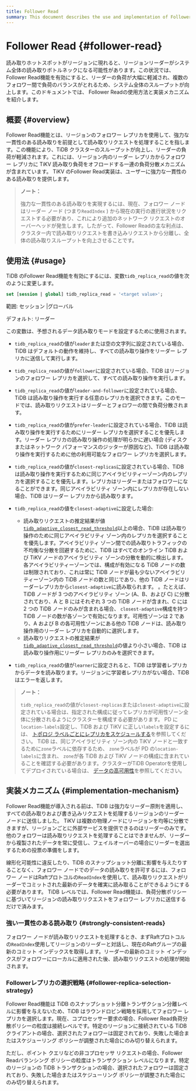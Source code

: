```yaml
---
title: Follower Read
summary: This document describes the use and implementation of Follower Read.
---
```


# Follower Read {#follower-read}

読み取りホットスポットがリージョンに現れると、リージョンリーダーがシステム全体の読み取りボトルネックになる可能性があります。この状況では、Follower Read機能を有効にすると、リーダーの負荷が大幅に軽減され、複数のフォロワー間で負荷のバランスがとれるため、システム全体のスループットが向上します。このドキュメントでは、 Follower Readの使用方法と実装メカニズムを紹介します。

## 概要 {#overview}

Follower Read機能とは、リージョンのフォロワー レプリカを使用して、強力な一貫性のある読み取りを前提として読み取りリクエストを処理することを指します。この機能により、TiDB クラスターのスループットが向上し、リーダーの負荷が軽減されます。これには、リージョン内のリーダー レプリカからフォロワー レプリカに TiKV 読み取り負荷をオフロードする一連の負荷分散メカニズムが含まれています。 TiKV のFollower Read実装は、ユーザーに強力な一貫性のある読み取りを提供します。

> **ノート：**
>
> 強力な一貫性のある読み取りを実現するには、現在、フォロワー ノードはリーダー ノード (つまり`ReadIndex` ) から現在の実行の進行状況をリクエストする必要があり、これにより追加のネットワーク リクエストのオーバーヘッドが発生します。したがって、Follower Readの主な利点は、クラスター内で読み取りリクエストを書き込みリクエストから分離し、全体の読み取りスループットを向上させることです。

## 使用法 {#usage}

TiDB のFollower Read機能を有効にするには、変数`tidb_replica_read`の値を次のように変更します。


```sql
set [session | global] tidb_replica_read = '<target value>';
```

範囲: セッション |グローバル

デフォルト: リーダー

この変数は、予想されるデータ読み取りモードを設定するために使用されます。

-   `tidb_replica_read`の値が`leader`または空の文字列に設定されている場合、TiDB はデフォルトの動作を維持し、すべての読み取り操作をリーダー レプリカに送信して実行します。

-   `tidb_replica_read`の値が`follower`に設定されている場合、TiDB はリージョンのフォロワー レプリカを選択して、すべての読み取り操作を実行します。

-   `tidb_replica_read`の値が`leader-and-follower`に設定されている場合、TiDB は読み取り操作を実行する任意のレプリカを選択できます。このモードでは、読み取りリクエストはリーダーとフォロワーの間で負荷分散されます。

-   `tidb_replica_read`の値が`prefer-leader`に設定されている場合、TiDB は読み取り操作を実行するためにリーダー レプリカを選択することを優先します。リーダー レプリカの読み取り操作の処理が明らかに遅い場合 (ディスクまたはネットワーク パフォーマンスのジッターが原因など)、TiDB は読み取り操作を実行するために他の利用可能なフォロワー レプリカを選択します。

-   `tidb_replica_read`の値が`closest-replicas`に設定されている場合、TiDB は読み取り操作を実行するために同じアベイラビリティーゾーン内のレプリカを選択することを優先します。レプリカはリーダーまたはフォロワーになることができます。同じアベイラビリティ ゾーン内にレプリカが存在しない場合、TiDB はリーダー レプリカから読み取ります。

-   `tidb_replica_read`の値を`closest-adaptive`に設定した場合:

    -   読み取りリクエストの推定結果が値[`tidb_adaptive_closest_read_threshold`](/system-variables.md#tidb_adaptive_closest_read_threshold-new-in-v630)以上の場合、TiDB は読み取り操作のために同じアベイラビリティ ゾーン内のレプリカを選択することを優先します。アベイラビリティ ゾーン間での読み取りトラフィックの不均衡な分散を回避するために、TiDB はすべてのオンライン TiDB および TiKV ノードのアベイラビリティ ゾーンの分散を動的に検出します。各アベイラビリティーゾーンでは、構成が有効になる TiDB ノードの数は制限されており、これは常に TiDB ノードが最も少ないアベイラビリティーゾーン内の TiDB ノードの数と同じであり、他の TiDB ノードはリーダーレプリカから`closest-adaptive`に読み取られます。 。たとえば、TiDB ノードが 3 つのアベイラビリティ ゾーン (A、B、および C) に分散されており、A と B にはそれぞれ 3 つの TiDB ノードが含まれ、C には 2 つの TiDB ノードのみが含まれる場合、 `closest-adaptive`構成を持つ TiDB ノードの数が各ゾーンで有効になります。可用性ゾーンは 2 であり、A および B の各可用性ゾーンにある他の TiDB ノードは、読み取り操作用のリーダー レプリカを自動的に選択します。
    -   読み取りリクエストの推定結果が[`tidb_adaptive_closest_read_threshold`](/system-variables.md#tidb_adaptive_closest_read_threshold-new-in-v630)の値より小さい場合、TiDB は読み取り操作用にリーダー レプリカのみを選択できます。

-   `tidb_replica_read`の値が`learner`に設定されると、TiDB は学習者レプリカからデータを読み取ります。リージョンに学習者レプリカがない場合、TiDB はエラーを返します。

<CustomContent platform="tidb">

> **ノート：**
>
> `tidb_replica_read`の値が`closest-replicas`または`closest-adaptive`に設定されている場合は、指定された構成に従ってレプリカが可用性ゾーン全体に分散されるようにクラスターを構成する必要があります。 PD に`location-labels`設定し、TiDB および TiKV に正しい`labels`を設定するには、 [トポロジ ラベルごとにレプリカをスケジュールする](/schedule-replicas-by-topology-labels.md)を参照してください。 TiDB は、同じアベイラビリティ ゾーン内の TiKV ノードと一致するために`zone`ラベルに依存するため、 `zone`ラベルが PD の`location-labels`に含まれ、 `zone`が各 TiDB および TiKV ノードの構成に含まれていることを確認する必要があります。クラスターがTiDB Operatorを使用してデプロイされている場合は、 [データの高可用性](https://docs.pingcap.com/tidb-in-kubernetes/v1.4/configure-a-tidb-cluster#high-availability-of-data)を参照してください。

</CustomContent>

## 実装メカニズム {#implementation-mechanism}

Follower Read機能が導入される前は、TiDB は強力なリーダー原則を適用し、すべての読み取りおよび書き込みリクエストを処理するリージョンのリーダー ノードに送信しました。 TiKV は複数の物理ノードにリージョンを均等に分散できますが、リージョンごとに外部サービスを提供できるのはリーダーのみです。他のフォロワーは読み取りリクエストを処理することはできませんが、リーダーから複製されたデータを常に受信し、フェイルオーバーの場合にリーダーを選出するための投票の準備をします。

線形化可能性に違反したり、TiDB のスナップショット分離に影響を与えたりすることなく、フォロワー ノードでのデータの読み取りを許可するには、フォロワー ノードはRaftプロトコルの`ReadIndex`を使用して、読み取りリクエストがリーダーでコミットされた最新のデータを確実に読み取ることができるようにする必要があります。 TiDB レベルでは、Follower Read機能は、負荷分散ポリシーに基づいてリージョンの読み取りリクエストをフォロワー レプリカに送信するだけで済みます。

### 強い一貫性のある読み取り {#strongly-consistent-reads}

フォロワー ノードが読み取りリクエストを処理するとき、まずRaftプロトコルの`ReadIndex`使用してリージョンのリーダーと対話し、現在のRaftグループの最新のコミット インデックスを取得します。リーダーの最新のコミット インデックスがフォロワーにローカルに適用された後、読み取りリクエストの処理が開始されます。

### Followerレプリカの選択戦略 {#follower-replica-selection-strategy}

Follower Read機能は TiDB のスナップショット分離トランザクション分離レベルに影響を与えないため、TiDB はラウンドロビン戦略を採用してフォロワー レプリカを選択します。現在、コプロセッサー要求の場合、Follower Read負荷分散ポリシーの粒度は接続レベルです。特定のリージョンに接続されている TiDB クライアントの場合、選択されたフォロワーは固定されており、失敗した場合またはスケジューリング ポリシーが調整された場合にのみ切り替えられます。

ただし、ポイント クエリなどの非コプロセッサ リクエストの場合、Follower Readバランシング ポリシーの粒度はトランザクション レベルになります。特定のリージョンの TiDB トランザクションの場合、選択されたフォロワーは固定されており、失敗した場合またはスケジューリング ポリシーが調整された場合にのみ切り替えられます。
